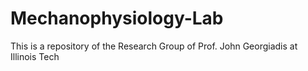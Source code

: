 # Mechanophysiology-Lab
This is a repository of the Research Group of Prof. John Georgiadis at Illinois Tech
